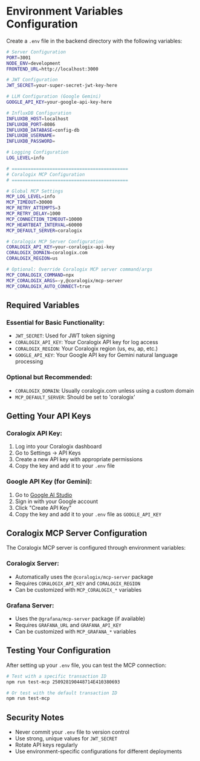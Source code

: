 # Environment Variables Configuration

Create a `.env` file in the backend directory with the following variables:

```bash
# Server Configuration
PORT=3001
NODE_ENV=development
FRONTEND_URL=http://localhost:3000

# JWT Configuration
JWT_SECRET=your-super-secret-jwt-key-here

# LLM Configuration (Google Gemini)
GOOGLE_API_KEY=your-google-api-key-here

# InfluxDB Configuration
INFLUXDB_HOST=localhost
INFLUXDB_PORT=8086
INFLUXDB_DATABASE=config-db
INFLUXDB_USERNAME=
INFLUXDB_PASSWORD=

# Logging Configuration
LOG_LEVEL=info

# ===========================================
# Coralogix MCP Configuration
# ===========================================

# Global MCP Settings
MCP_LOG_LEVEL=info
MCP_TIMEOUT=30000
MCP_RETRY_ATTEMPTS=3
MCP_RETRY_DELAY=1000
MCP_CONNECTION_TIMEOUT=10000
MCP_HEARTBEAT_INTERVAL=60000
MCP_DEFAULT_SERVER=coralogix

# Coralogix MCP Server Configuration
CORALOGIX_API_KEY=your-coralogix-api-key
CORALOGIX_DOMAIN=coralogix.com
CORALOGIX_REGION=us

# Optional: Override Coralogix MCP server command/args
MCP_CORALOGIX_COMMAND=npx
MCP_CORALOGIX_ARGS=-y,@coralogix/mcp-server
MCP_CORALOGIX_AUTO_CONNECT=true
```

## Required Variables

### Essential for Basic Functionality:
- `JWT_SECRET`: Used for JWT token signing
- `CORALOGIX_API_KEY`: Your Coralogix API key for log access
- `CORALOGIX_REGION`: Your Coralogix region (us, eu, ap, etc.)
- `GOOGLE_API_KEY`: Your Google API key for Gemini natural language processing

### Optional but Recommended:
- `CORALOGIX_DOMAIN`: Usually coralogix.com unless using a custom domain
- `MCP_DEFAULT_SERVER`: Should be set to 'coralogix'

## Getting Your API Keys

### Coralogix API Key:
1. Log into your Coralogix dashboard
2. Go to Settings → API Keys
3. Create a new API key with appropriate permissions
4. Copy the key and add it to your `.env` file

### Google API Key (for Gemini):
1. Go to [Google AI Studio](https://makersuite.google.com/app/apikey)
2. Sign in with your Google account
3. Click "Create API Key"
4. Copy the key and add it to your `.env` file as `GOOGLE_API_KEY`

## Coralogix MCP Server Configuration

The Coralogix MCP server is configured through environment variables:

### Coralogix Server:
- Automatically uses the `@coralogix/mcp-server` package
- Requires `CORALOGIX_API_KEY` and `CORALOGIX_REGION`
- Can be customized with `MCP_CORALOGIX_*` variables

### Grafana Server:
- Uses the `@grafana/mcp-server` package (if available)
- Requires `GRAFANA_URL` and `GRAFANA_API_KEY`
- Can be customized with `MCP_GRAFANA_*` variables

## Testing Your Configuration

After setting up your `.env` file, you can test the MCP connection:

```bash
# Test with a specific transaction ID
npm run test-mcp 250928190448714E410380693

# Or test with the default transaction ID
npm run test-mcp
```

## Security Notes

- Never commit your `.env` file to version control
- Use strong, unique values for `JWT_SECRET`
- Rotate API keys regularly
- Use environment-specific configurations for different deployments

